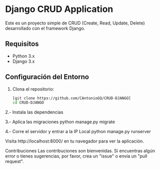 # Django CRUD Application

Este es un proyecto simple de CRUD (Create, Read, Update, Delete) desarrollado con el framework Django.

## Requisitos

- Python 3.x
- Django 3.x

## Configuración del Entorno

1. Clona el repositorio:

   ```bash
   [git clone https://github.com/CAntonioGQ/CRUD-DJANGO]
   cd CRUD-DJANGO


2.- Instala las dependencias

3.- Aplica las migraciones
python manage.py migrate

4.- Corre el servidor y entrar a la IP Local
python manage.py runserver

Visita http://localhost:8000/ en tu navegador para ver la aplicación.

Contribuciones
Las contribuciones son bienvenidas. Si encuentras algún error o tienes sugerencias, por favor, crea un "issue" o envía un "pull request".
